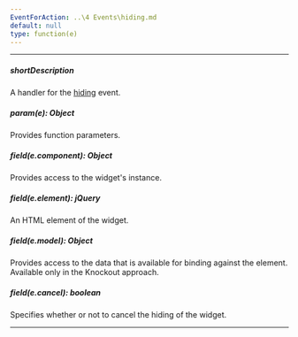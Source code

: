 ```yaml
---
EventForAction: ..\4 Events\hiding.md
default: null
type: function(e)
---
```

---
##### shortDescription
A handler for the [hiding](/api-reference/10%20UI%20Widgets/dxContextMenu/4%20Events/hiding.md '/Documentation/ApiReference/UI_Widgets/dxContextMenu/Events/#hiding') event.

##### param(e): Object
Provides function parameters.

##### field(e.component): Object
Provides access to the widget's instance.

##### field(e.element): jQuery
An HTML element of the widget.

##### field(e.model): Object
Provides access to the data that is available for binding against the element. Available only in the Knockout approach.

##### field(e.cancel): boolean
Specifies whether or not to cancel the hiding of the widget.

---
